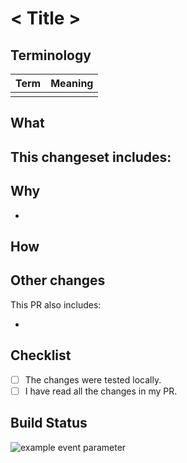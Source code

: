 # < Title >

## Terminology
|Term|Meaning|
|---|---|
|||

## What

This changeset includes:
-

## Why

-

## How

## Other changes

This PR also includes:

-

## Checklist

- [ ] The changes were tested locally.
- [ ] I have read all the changes in my PR.

## Build Status
![example event parameter](https://github.com/github/docs/actions/workflows/main.yml/badge.svg?event=pull_request)
